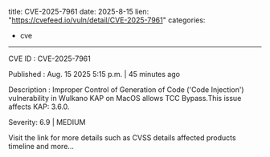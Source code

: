  
title: CVE-2025-7961
date: 2025-8-15
lien: "https://cvefeed.io/vuln/detail/CVE-2025-7961"
categories:
  - cve
---

CVE ID : CVE-2025-7961

Published :  Aug. 15
2025
5:15 p.m. | 45 minutes ago

Description : Improper Control of Generation of Code ('Code Injection') vulnerability in Wulkano KAP on MacOS allows TCC Bypass.This issue affects KAP: 3.6.0.

Severity: 6.9 | MEDIUM

Visit the link for more details
such as CVSS details
affected products
timeline
and more...
